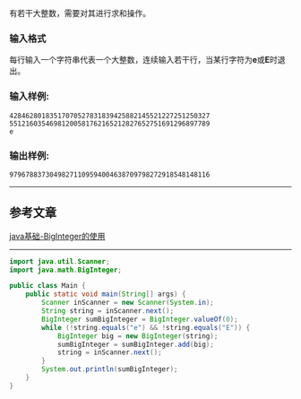 有若干大整数，需要对其进行求和操作。

### 输入格式

每行输入一个字符串代表一个大整数，连续输入若干行，当某行字符为**e**或**E**时退出。

### 输入样例:

```in
42846280183517070527831839425882145521227251250327
55121603546981200581762165212827652751691296897789
e
```

### 输出样例:

```out
97967883730498271109594004638709798272918548148116
```

***

## 参考文章

[java基础-BigInteger的使用](https://blog.csdn.net/suyebiubiu/article/details/78511556)

***

```java
import java.util.Scanner;
import java.math.BigInteger;

public class Main {
	public static void main(String[] args) {
		Scanner inScanner = new Scanner(System.in);
		String string = inScanner.next();
		BigInteger sumBigInteger = BigInteger.valueOf(0);
		while (!string.equals("e") && !string.equals("E")) {
			BigInteger big = new BigInteger(string);
			sumBigInteger = sumBigInteger.add(big);
			string = inScanner.next();
		}
		System.out.println(sumBigInteger);
	}
}
```

